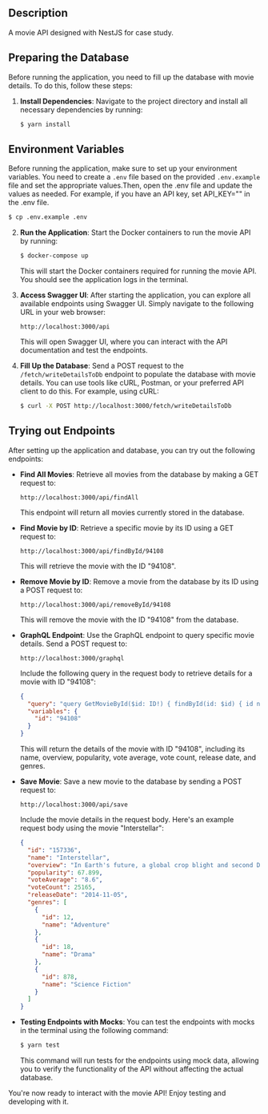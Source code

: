 ## Description

A movie API designed with NestJS for case study.

## Preparing the Database

Before running the application, you need to fill up the database with movie details. To do this, follow these steps:

1. **Install Dependencies**: Navigate to the project directory and install all necessary dependencies by running:

    ```bash
    $ yarn install
    ```
## Environment Variables

Before running the application, make sure to set up your environment variables. You need to create a `.env` file based on the provided `.env.example` file and set the appropriate values.Then, open the .env file and update the values as needed. For example, if you have an API key, set API_KEY="" in the .env file.

```bash
$ cp .env.example .env
```
   

2. **Run the Application**: Start the Docker containers to run the movie API by running:

    ```bash
    $ docker-compose up
    ```

    This will start the Docker containers required for running the movie API. You should see the application logs in the terminal.

3. **Access Swagger UI**: After starting the application, you can explore all available endpoints using Swagger UI. Simply navigate to the following URL in your web browser:

    ```
    http://localhost:3000/api
    ```

    This will open Swagger UI, where you can interact with the API documentation and test the endpoints.

4. **Fill Up the Database**: Send a POST request to the `/fetch/writeDetailsToDb` endpoint to populate the database with movie details. You can use tools like cURL, Postman, or your preferred API client to do this. For example, using cURL:

    ```bash
    $ curl -X POST http://localhost:3000/fetch/writeDetailsToDb
    ```

## Trying out Endpoints

After setting up the application and database, you can try out the following endpoints:

- **Find All Movies**: Retrieve all movies from the database by making a GET request to:

    ```
    http://localhost:3000/api/findAll
    ```

    This endpoint will return all movies currently stored in the database.

- **Find Movie by ID**: Retrieve a specific movie by its ID using a GET request to:

    ```
    http://localhost:3000/api/findById/94108
    ```

    This will retrieve the movie with the ID "94108".

- **Remove Movie by ID**: Remove a movie from the database by its ID using a POST request to:

    ```
    http://localhost:3000/api/removeById/94108
    ```

    This will remove the movie with the ID "94108" from the database.

- **GraphQL Endpoint**: Use the GraphQL endpoint to query specific movie details. Send a POST request to:

    ```
    http://localhost:3000/graphql
    ```

    Include the following query in the request body to retrieve details for a movie with ID "94108":

    ```json
    {
      "query": "query GetMovieById($id: ID!) { findById(id: $id) { id name overview popularity voteAverage voteCount releaseDate genres { id name } } }",
      "variables": {
        "id": "94108"
      }
    }
    ```

    This will return the details of the movie with ID "94108", including its name, overview, popularity, vote average, vote count, release date, and genres.

- **Save Movie**: Save a new movie to the database by sending a POST request to:

    ```
    http://localhost:3000/api/save
    ```

    Include the movie details in the request body. Here's an example request body using the movie "Interstellar":

    ```json
    {
      "id": "157336",
      "name": "Interstellar",
      "overview": "In Earth's future, a global crop blight and second Dust Bowl are slowly rendering the planet uninhabitable. Professor Brand, a brilliant NASA physicist, is working on plans to save mankind by transporting Earth's population to a new home via a wormhole.",
      "popularity": 67.899,
      "voteAverage": "8.6",
      "voteCount": 25165,
      "releaseDate": "2014-11-05",
      "genres": [
        {
          "id": 12,
          "name": "Adventure"
        },
        {
          "id": 18,
          "name": "Drama"
        },
        {
          "id": 878,
          "name": "Science Fiction"
        }
      ]
    }
    ```

- **Testing Endpoints with Mocks**: You can test the endpoints with mocks in the terminal using the following command:

    ```bash
    $ yarn test
    ```

    This command will run tests for the endpoints using mock data, allowing you to verify the functionality of the API without affecting the actual database.



You're now ready to interact with the movie API! Enjoy testing and developing with it.

